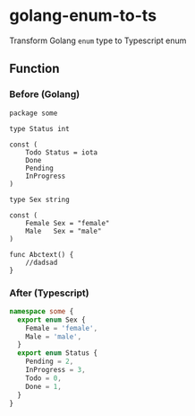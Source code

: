 # golang-enum-to-ts
Transform Golang `enum` type to Typescript enum

## Function

### Before (Golang)
```golang
package some

type Status int

const (
	Todo Status = iota
	Done
	Pending
	InProgress
)

type Sex string

const (
	Female Sex = "female"
	Male   Sex = "male"
)

func Abctext() {
	//dadsad
}
```

### After (Typescript)

```ts
namespace some {
  export enum Sex {
    Female = 'female',
    Male = 'male',
  }
  export enum Status {
    Pending = 2,
    InProgress = 3,
    Todo = 0,
    Done = 1,
  }
}
```